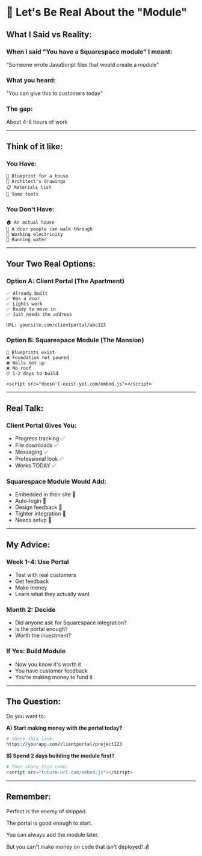 # 💭 Let's Be Real About the "Module"

## What I Said vs Reality:

### When I said "You have a Squarespace module" I meant:
"Someone wrote JavaScript files that would create a module"

### What you heard:
"You can give this to customers today"

### The gap:
About 4-8 hours of work

---

## Think of it like:

### You Have:
```
📄 Blueprint for a house
📐 Architect's drawings  
📋 Materials list
🔨 Some tools
```

### You Don't Have:
```
🏠 An actual house
🚪 A door people can walk through
🔌 Working electricity
🚰 Running water
```

---

## Your Two Real Options:

### Option A: Client Portal (The Apartment)
```
✅ Already built
✅ Has a door
✅ Lights work
✅ Ready to move in
✅ Just needs the address

URL: yoursite.com/clientportal/abc123
```

### Option B: Squarespace Module (The Mansion)
```
📐 Blueprints exist
❌ Foundation not poured
❌ Walls not up
❌ No roof
⏰ 1-2 days to build

<script src="doesn't-exist-yet.com/embed.js"></script>
```

---

## Real Talk:

### Client Portal Gives You:
- Progress tracking ✅
- File downloads ✅
- Messaging ✅
- Professional look ✅
- Works TODAY ✅

### Squarespace Module Would Add:
- Embedded in their site 🔧
- Auto-login 🔧
- Design feedback 🔧
- Tighter integration 🔧
- Needs setup 🔧

---

## My Advice:

### Week 1-4: Use Portal
- Test with real customers
- Get feedback
- Make money
- Learn what they actually want

### Month 2: Decide
- Did anyone ask for Squarespace integration?
- Is the portal enough?
- Worth the investment?

### If Yes: Build Module
- Now you know it's worth it
- You have customer feedback
- You're making money to fund it

---

## The Question:

Do you want to:

**A) Start making money with the portal today?**
```bash
# Share this link:
https://yourapp.com/clientportal/project123
```

**B) Spend 2 days building the module first?**
```bash
# Then share this code:
<script src="future-url.com/embed.js"></script>
```

---

## Remember:

Perfect is the enemy of shipped.

The portal is good enough to start.

You can always add the module later.

But you can't make money on code that isn't deployed! 💰
